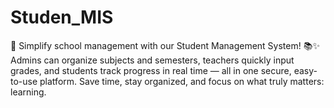 # Studen_MIS
🚀 Simplify school management with our Student Management System! 📚✨ Admins can organize subjects and semesters, teachers quickly input grades, and students track progress in real time — all in one secure, easy-to-use platform. Save time, stay organized, and focus on what truly matters: learning.
